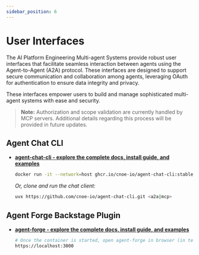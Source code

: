 ```yaml
---
sidebar_position: 6
---
```

# User Interfaces

The AI Platform Engineering Multi-agent Systems provide robust user interfaces that facilitate seamless interaction between agents using the Agent-to-Agent (A2A) protocol. These interfaces are designed to support secure communication and collaboration among agents, leveraging OAuth for authentication to ensure data integrity and privacy.

These interfaces empower users to build and manage sophisticated multi-agent systems with ease and security.

> **Note:** Authorization and scope validation are currently handled by MCP servers. Additional details regarding this process will be provided in future updates.

## Agent Chat CLI

- [**agent-chat-cli - explore the complete docs, install guide, and examples**](https://github.com/cnoe-io/agent-chat-cli)

   ```bash
   docker run -it --network=host ghcr.io/cnoe-io/agent-chat-cli:stable
   ```

   *Or, clone and run the chat client:*

   ```bash
   uvx https://github.com/cnoe-io/agent-chat-cli.git <a2a|mcp>
   ```

## Agent Forge Backstage Plugin

- [**agent-forge - explore the complete docs, install guide, and examples**](https://github.com/backstage/community-plugins/tree/main/workspaces/agent-forge)

    ```bash
    # Once the container is started, open agent-forge in browser (in test mode)
    https://localhost:3000
    ```
